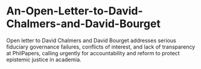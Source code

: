 # An-Open-Letter-to-David-Chalmers-and-David-Bourget
 Open letter to David Chalmers and David Bourget addresses serious fiduciary governance failures, conflicts of interest, and lack of transparency at PhilPapers, calling urgently for accountability and reform to protect epistemic justice in academia.
